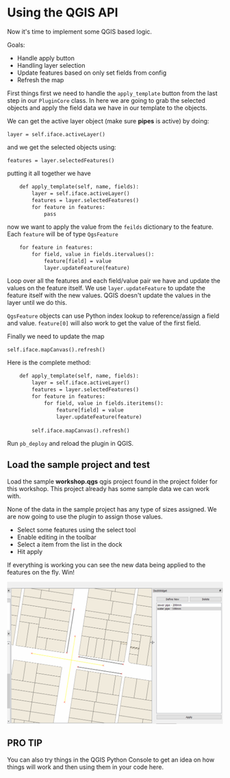 # Using the QGIS API

Now it's time to implement some QGIS based logic.

Goals:

- Handle apply button
- Handling layer selection
- Update features based on only set fields from config
- Refresh the map

First things first we need to handle the `apply_template` button from the last step in our `PluginCore` class.  In here we are going to grab the
selected objects and apply the field data we have in our template to the objects.

We can get the active layer object (make sure **pipes** is active) by doing:

```
layer = self.iface.activeLayer()
```

and we get the selected objects using:

```
features = layer.selectedFeatures()
```

putting it all together we have
 
```
    def apply_template(self, name, fields):
        layer = self.iface.activeLayer()
        features = layer.selectedFeatures()
        for feature in features:
            pass
```

now we want to apply the value from the `feilds` dictionary to the feature. Each `feature` will be of type `QgsFeature`

```
    for feature in features:
        for field, value in fields.itervalues():
            feature[field] = value
            layer.updateFeature(feature)
```

Loop over all the features and each field/value pair we have and update the values on the feature itself. 
We use `layer.updateFeature` to update the feature itself with the new values. QGIS doesn't update the values in the layer
until we do this.


`QgsFeature` objects can use Python index lookup to reference/assign a field and value. `feature[0]` will also work to 
get the value of the first field. 

Finally we need to update the map

```
self.iface.mapCanvas().refresh()
```

Here is the complete method:

```
    def apply_template(self, name, fields):
        layer = self.iface.activeLayer()
        features = layer.selectedFeatures()
        for feature in features:
            for field, value in fields.iteritems():
                feature[field] = value
                layer.updateFeature(feature)

        self.iface.mapCanvas().refresh()
```

Run `pb_deploy` and reload the plugin in QGIS.

## Load the sample project and test

Load the sample **workshop.qgs** qgis project found in the project folder for this workshop.  This project already has
some sample data we can work with. 

None of the data in the sample project has any type of sizes assigned.  We are now going to use the plugin to assign those
values. 

- Select some features using the select tool
- Enable editing in the toolbar
- Select a item from the list in the dock
- Hit apply

If everything is working you can see the new data being applied to the features on the fly. Win!

![Image](img/working.gif)

## PRO TIP

You can also try things in the QGIS Python Console to get an idea on how things will work and then using them in your
code here.
